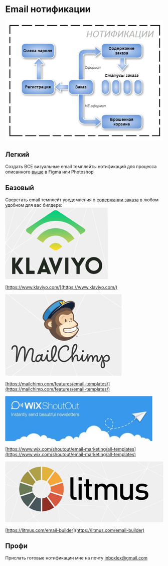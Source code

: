 # Email нотификации
![WD-5-41-3](/images/2019/05/wd-5-41-3.png)
## Легкий
Создать ВСЕ визуальные email темплейты нотификаций для процесса описанного [выше](#email-нотификации) в Figma или Photoshop 

## Базовый
Сверстать email темплейт уведомления о [содержании заказа](/WD-5/WD-5-41.md#подтверждающие-1) в любом удобном для вас билдере:
![WD-5-41-13](/images/2019/05/wd-5-41-13.png)

[https://www.klaviyo.com/](https://www.klaviyo.com/)

![WD-5-41-14](/images/2019/05/wd-5-41-14.png)

[https://mailchimp.com/features/email-templates/](https://mailchimp.com/features/email-templates/)

![WD-5-41-15](/images/2019/05/wd-5-41-15.png)

[https://www.wix.com/shoutout/email-marketing/all-templates](https://www.wix.com/shoutout/email-marketing/all-templates)

![WD-5-41-16](/images/2019/05/wd-5-41-16.png)

[https://litmus.com/email-builder](https://litmus.com/email-builder) 

## Профи
Прислать готовые нотификации мне на почту inboxlex@gmail.com 
